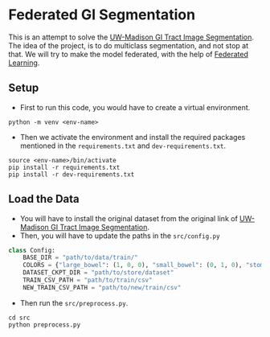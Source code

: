 # Federated GI Segmentation

This is an attempt to solve the [UW-Madison GI Tract Image Segmentation](https://www.kaggle.com/competitions/uw-madison-gi-tract-image-segmentation). The idea of the project, is to do multiclass segmentation, and not stop at that. We will try to make the model federated, with the help of [Federated Learning](https://ai.googleblog.com/2017/04/federated-learning-collaborative.html).

## Setup

-   First to run this code, you would have to create a virtual environment.

```commandLine
python -m venv <env-name>
```

-   Then we activate the environment and install the required packages mentioned in the `requirements.txt` and `dev-requirements.txt`.

```commandLine
source <env-name>/bin/activate
pip install -r requirements.txt
pip install -r dev-requirements.txt
```

## Load the Data

-   You will have to install the original dataset from the original link of [UW-Madison GI Tract Image Segmentation](https://www.kaggle.com/competitions/uw-madison-gi-tract-image-segmentation).
-   Then, you will have to update the paths in the `src/config.py`

```py
class Config:
    BASE_DIR = "path/to/data/train/"
    COLORS = {"large_bowel": (1, 0, 0), "small_bowel": (0, 1, 0), "stomach": (0, 0, 1)}
    DATASET_CKPT_DIR = "path/to/store/dataset"
    TRAIN_CSV_PATH = "path/to/train/csv"
    NEW_TRAIN_CSV_PATH = "path/to/new/train/csv"
```

-   Then run the `src/preprocess.py`.

```commandLine
cd src
python preprocess.py
```
